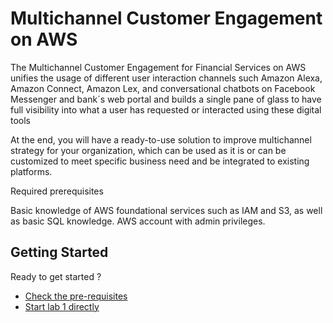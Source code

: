 # Multichannel Customer Engagement on AWS

The Multichannel Customer Engagement for Financial Services on AWS unifies the usage of different user interaction channels such Amazon Alexa, Amazon Connect, Amazon Lex, and conversational chatbots on Facebook Messenger and bank´s web portal and builds a single pane of glass to have full visibility into what a user has requested or interacted using these digital tools

At the end, you will have a ready-to-use solution to improve multichannel strategy for your organization, which can be used as it is or can be customized to meet specific business need and be integrated to existing platforms. 

Required prerequisites

Basic knowledge of AWS foundational services such as IAM and S3, as well as basic SQL knowledge.
AWS account with admin privileges.

## Getting Started 
Ready to get started ?

- [Check the pre-requisites](./00_Prerequisites/README.md)
- [Start lab 1 directly](./01_AmazonConnect//README.md)
